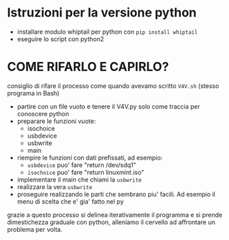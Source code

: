 # Istruzioni per la versione python

- installare modulo whiptail per python con `pip install whiptail`
- eseguire lo script con python2

# COME RIFARLO E CAPIRLO?

consiglio di rifare il processo come quando avevamo scritto `V4V.sh` (stesso programa in Bash)

- partire con un file vuoto e tenere il V4V.py solo come traccia per conoscere python
- preparare le funzioni vuote:
  - isochoice
  - usbdevice
  - usbwrite
  - main
- riempire le funzioni con dati prefissati, ad esempio:
  * `usbdevice` puo' fare "return /dev/sdq1"
  * `isochoice` puo' fare "return linuxmint.iso"
- implementare il main che chiami la `usbwrite`
- realizzare la vera `usbwrite`
- proseguire realizzando le parti che sembrano piu' facili. Ad esempio il menu di scelta che e' gia' fatto nel py

grazie a questo processo si delinea iterativamente il programma e si prende dimestichezza graduale con python,
alleniamo il cervello ad affrontare un problema per volta.

